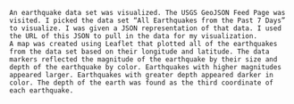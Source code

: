	An earthquake data set was visualized. The USGS GeoJSON Feed Page was visited. I picked the data set “All Earthquakes from the Past 7 Days” to visualize. I was given a JSON representation of that data. I used the URL of this JSON to pull in the data for my visualization. 
	A map was created using Leaflet that plotted all of the earthquakes from the data set based on their longitude and latitude. The data markers reflected the magnitude of the earthquake by their size and depth of the earthquake by color. Earthquakes with higher magnitudes appeared larger. Earthquakes with greater depth appeared darker in color. The depth of the earth was found as the third coordinate of each earthquake. 


